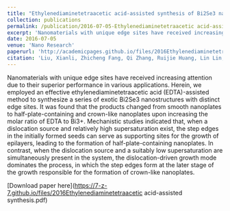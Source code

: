 ```yaml
---
title: "Ethylenediaminetetraacetic acid-assisted synthesis of Bi2Se3 nanostructures with unique edge sites"
collection: publications
permalink: /publication/2016-07-05-Ethylenediaminetetraacetic acid-assisted synthesis of Bi2Se3 nanostructures with unique edge sites
excerpt: 'Nanomaterials with unique edge sites have received increasing attention due to their superior performance in various applications. Herein, we employed an effective ethylenediaminetetraacetic acid (EDTA)-assisted method to synthesize a series of exotic Bi2Se3 nanostructures with distinct edge sites. It was found that the products changed from smooth nanoplates to half-plate-containing and crown-like nanoplates upon increasing the molar ratio of EDTA to Bi3+. Mechanistic studies indicated that, when a dislocation source and relatively high supersaturation exist, the step edges in the initially formed seeds can serve as supporting sites for the growth of epilayers, leading to the formation of half-plate-containing nanoplates. In contrast, when the dislocation source and a suitably low supersaturation are simultaneously present in the system, the dislocation-driven growth mode dominates the process, in which the step edges form at the later stage of the growth responsible for the formation of crown-like nanoplates.'
date: 2016-07-05
venue: 'Nano Research'
paperurl: 'http://academicpages.github.io/files/2016Ethylenediaminetetraacetic acid-assisted synthesis.pdf'
citation: 'Liu, Xianli, Zhicheng Fang, Qi Zhang, Ruijie Huang, Lin Lin, Chunmiao Ye, Chao Ma, and Jie Zeng. "Ethylenediaminetetraacetic acid-assisted synthesis of Bi2Se3 nanostructures with unique edge sites." Nano Research 9, no. 9 (2016): 2707-2714'
---
```

Nanomaterials with unique edge sites have received increasing attention due to their superior performance in various applications. Herein, we employed an effective ethylenediaminetetraacetic acid (EDTA)-assisted method to synthesize a series of exotic Bi2Se3 nanostructures with distinct edge sites. It was found that the products changed from smooth nanoplates to half-plate-containing and crown-like nanoplates upon increasing the molar ratio of EDTA to Bi3+. Mechanistic studies indicated that, when a dislocation source and relatively high supersaturation exist, the step edges in the initially formed seeds can serve as supporting sites for the growth of epilayers, leading to the formation of half-plate-containing nanoplates. In contrast, when the dislocation source and a suitably low supersaturation are simultaneously present in the system, the dislocation-driven growth mode dominates the process, in which the step edges form at the later stage of the growth responsible for the formation of crown-like nanoplates.

[Download paper here](https://7-z-7.github.io/files/2016Ethylenediaminetetraacetic acid-assisted synthesis.pdf)